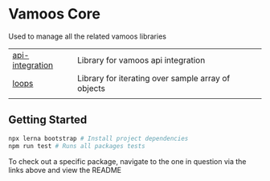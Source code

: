 # Vamoos Core

Used to manage all the related vamoos libraries

|                                   |                                                         |
|-----------------------------------|---------------------------------------------------------|
| [api-integration](packages/api)   | Library for vamoos api integration                      |
| [loops](packages/loops)           | Library for iterating over sample array of objects      |
|                                   |                                                         |

## Getting Started

```bash
npx lerna bootstrap # Install project dependencies
npm run test # Runs all packages tests
```

To check out a specific package, navigate to the one in question via the links above and view the README 
